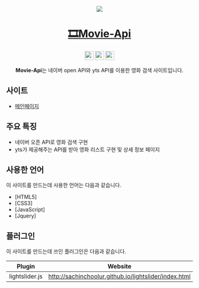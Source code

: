 <p align='middle'>
  <a href='http://uhj1993.dothome.co.kr/movie_api/index.html'>
    <img src='https://user-images.githubusercontent.com/72803184/111755662-af4a5900-88dc-11eb-9d77-eef9bc3f494d.gif'/>
  </a>
</p>


<h1 align='middle'>
  <a href='http://uhj1993.dothome.co.kr/movie_api/index.html'>🎞Movie-Api</a>
</h1>

<p align="center">
  <img src="https://img.shields.io/badge/HTML5-323330?style=flat-square&logo=HTML5&logoColor=E34F26" height="24" />
  <img src="https://img.shields.io/badge/CSS3-323330?style=flat-square&logo=CSS3&logoColor=1572B6" height="24" />
  <img src="https://img.shields.io/badge/Javascript-323330?style=flat-square&logo=JavaScript&logoColor=f0db4f" height="24" />
</p>

<p align='middle'>
  <strong>Movie-Api</strong>는 네이버 open API와 yts API를 이용한 영화 검색 사이트입니다.
</p>

## 사이트

- [메인페이지](http://uhj1993.dothome.co.kr/movie_api)


## 주요 특징
- 네이버 오픈 API로 영화 검색 구현
- yts가 제공해주는 API를 받아 영화 리스트 구현 및 상세 정보 페이지

## 사용한 언어

이 사이트를 만드는데 사용한 언어는 다음과 같습니다.

- [HTML5]
- [CSS3]
- [JavaScript]
- [Jquery]

## 플러그인

이 사이트를 만드는데 쓰인 플러그인은 다음과 같습니다.

| Plugin | Website |
| ------ | ------ |
| lightslider.js | http://sachinchoolur.github.io/lightslider/index.html |



